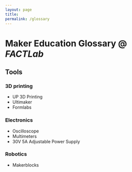 ```yaml
---
layout: page
title:
permalink: /glossary
---
```


# Maker Education Glossary @ *FACTLab*

## Tools

### 3D printing

* UP 3D Printing
* Ultimaker
* Formlabs

### Electronics

* Oscilloscope  
* Multimeters
* 30V 5A Adjustable Power Supply

### Robotics
* Makerblocks
